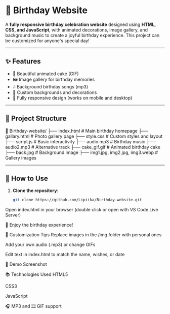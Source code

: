 # 🎉 Birthday Website

A **fully responsive birthday celebration website** designed using **HTML, CSS, and JavaScript**, with animated decorations, image gallery, and background music to create a joyful birthday experience. This project can be customized for anyone's special day!

---

## ✨ Features

- 🎂 Beautiful animated cake (GIF)
- 🖼️ Image gallery for birthday memories
- 🎶 Background birthday songs (mp3)
- 🎨 Custom backgrounds and decorations
- 📱 Fully responsive design (works on mobile and desktop)

---

## 📂 Project Structure

📁 Birthday-website/
├── index.html # Main birthday homepage
├── gallary.html # Photo gallery page
├── style.css # Custom styles and layout
├── script.js # Basic interactivity
├── audio.mp3 # Birthday music
├── audio2.mp3 # Alternative track
├── cake_gif.gif # Animated birthday cake
├── back.jpg # Background image
├── img1.jpg, img2.jpg, img3.webp # Gallery images

---

## 🚀 How to Use

1. **Clone the repository**:
   ```bash
   git clone https://github.com/Lipiika/Birthday-website.git
Open index.html in your browser (double click or open with VS Code Live Server)

🥳 Enjoy the birthday experience!

🎯 Customization Tips
Replace images in the /img folder with personal ones

Add your own audio (.mp3) or change GIFs

Edit text in index.html to match the name, wishes, or date

📸 Demo Screenshot

📚 Technologies Used
HTML5

CSS3

JavaScript

🎧 MP3 and 🎞️ GIF support
